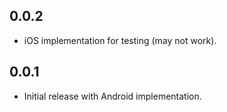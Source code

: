## 0.0.2

* iOS implementation for testing (may not work).

## 0.0.1

* Initial release with Android implementation.
